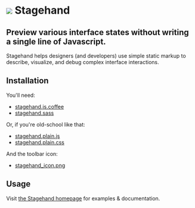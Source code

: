 <h1><img src="https://raw.github.com/camerond/stagehand/master/source/images/stagehand_icon.png"> Stagehand</img></h1>

## Preview various interface states without writing a single line of Javascript.

Stagehand helps designers (and developers) use simple static markup to describe, visualize, and debug complex interface interactions.

## Installation

You'll need:

- [stagehand.js.coffee](https://github.com/camerond/stagehand/blob/master/source/javascripts/stagehand.js.coffee)
- [stagehand.sass](https://github.com/camerond/stagehand/blob/master/source/stylesheets/stagehand.sass)

Or, if you're old-school like that:

- [stagehand.plain.js](https://github.com/camerond/stagehand/blob/master/source/javascripts/stagehand.plain.js)
- [stagehand.plain.css](https://github.com/camerond/stagehand/blob/master/source/stylesheets/stagehand.plain.css)

And the toolbar icon:

- [stagehand_icon.png](https://github.com/camerond/stagehand/blob/master/source/images/stagehand_icon.png)

## Usage

Visit [the Stagehand homepage](http://camerond.github.io/stagehand/) for examples & documentation.